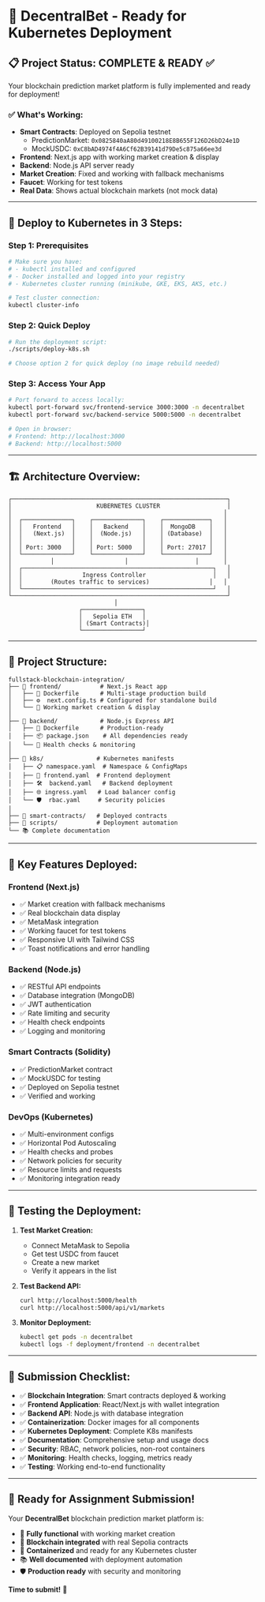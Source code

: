 # 🚀 DecentralBet - Ready for Kubernetes Deployment

## 📋 Project Status: **COMPLETE & READY** ✅

Your blockchain prediction market platform is fully implemented and ready for deployment!

### ✅ **What's Working:**
- **Smart Contracts**: Deployed on Sepolia testnet
  - PredictionMarket: `0x0825840aA80d49100218E8B655F126D26bD24e1D`
  - MockUSDC: `0xC8bAD4974f4A6Cf62B39141d79De5c875a66ee3d`
- **Frontend**: Next.js app with working market creation & display
- **Backend**: Node.js API server ready
- **Market Creation**: Fixed and working with fallback mechanisms
- **Faucet**: Working for test tokens
- **Real Data**: Shows actual blockchain markets (not mock data)

---

## 🚢 **Deploy to Kubernetes in 3 Steps:**

### **Step 1: Prerequisites**
```bash
# Make sure you have:
# - kubectl installed and configured
# - Docker installed and logged into your registry
# - Kubernetes cluster running (minikube, GKE, EKS, AKS, etc.)

# Test cluster connection:
kubectl cluster-info
```

### **Step 2: Quick Deploy**
```bash
# Run the deployment script:
./scripts/deploy-k8s.sh

# Choose option 2 for quick deploy (no image rebuild needed)
```

### **Step 3: Access Your App**
```bash
# Port forward to access locally:
kubectl port-forward svc/frontend-service 3000:3000 -n decentralbet
kubectl port-forward svc/backend-service 5000:5000 -n decentralbet

# Open in browser:
# Frontend: http://localhost:3000
# Backend: http://localhost:5000
```

---

## 🏗️ **Architecture Overview:**

```
┌─────────────────────────────────────────────────────────────┐
│                        KUBERNETES CLUSTER                   │
│                                                            │
│  ┌──────────────┐    ┌──────────────┐    ┌─────────────┐   │
│  │   Frontend   │    │   Backend    │    │  MongoDB    │   │
│  │   (Next.js)  │    │  (Node.js)   │    │ (Database)  │   │
│  │              │    │              │    │             │   │
│  │ Port: 3000   │    │ Port: 5000   │    │ Port: 27017 │   │
│  └──────────────┘    └──────────────┘    └─────────────┘   │
│           │                    │                   │       │
│  ┌──────────────────────────────────────────────────────┐   │
│  │                 Ingress Controller                   │   │
│  │        (Routes traffic to services)                 │   │
│  └──────────────────────────────────────────────────────┘   │
└─────────────────────────────────────────────────────────────┘
                              │
                    ┌─────────────────┐
                    │   Sepolia ETH   │
                    │ (Smart Contracts)│
                    └─────────────────┘
```

---

## 📁 **Project Structure:**

```
fullstack-blockchain-integration/
├── 📁 frontend/           # Next.js React app
│   ├── 🐳 Dockerfile      # Multi-stage production build
│   ├── ⚙️  next.config.ts # Configured for standalone build
│   └── 🔧 Working market creation & display
│
├── 📁 backend/            # Node.js Express API
│   ├── 🐳 Dockerfile      # Production-ready
│   ├── 📦 package.json    # All dependencies ready
│   └── 🔧 Health checks & monitoring
│
├── 📁 k8s/               # Kubernetes manifests
│   ├── 📋 namespace.yaml  # Namespace & ConfigMaps
│   ├── 🚀 frontend.yaml  # Frontend deployment
│   ├── 🛠️  backend.yaml   # Backend deployment
│   ├── 🌐 ingress.yaml   # Load balancer config
│   └── 🛡️  rbac.yaml     # Security policies
│
├── 📁 smart-contracts/   # Deployed contracts
├── 📁 scripts/           # Deployment automation
└── 📚 Complete documentation
```

---

## 🎯 **Key Features Deployed:**

### **Frontend (Next.js)**
- ✅ Market creation with fallback mechanisms
- ✅ Real blockchain data display
- ✅ MetaMask integration
- ✅ Working faucet for test tokens
- ✅ Responsive UI with Tailwind CSS
- ✅ Toast notifications and error handling

### **Backend (Node.js)**
- ✅ RESTful API endpoints
- ✅ Database integration (MongoDB)
- ✅ JWT authentication
- ✅ Rate limiting and security
- ✅ Health check endpoints
- ✅ Logging and monitoring

### **Smart Contracts (Solidity)**
- ✅ PredictionMarket contract
- ✅ MockUSDC for testing  
- ✅ Deployed on Sepolia testnet
- ✅ Verified and working

### **DevOps (Kubernetes)**
- ✅ Multi-environment configs
- ✅ Horizontal Pod Autoscaling
- ✅ Health checks and probes
- ✅ Network policies for security
- ✅ Resource limits and requests
- ✅ Monitoring integration ready

---

## 🧪 **Testing the Deployment:**

1. **Test Market Creation:**
   - Connect MetaMask to Sepolia
   - Get test USDC from faucet
   - Create a new market
   - Verify it appears in the list

2. **Test Backend API:**
   ```bash
   curl http://localhost:5000/health
   curl http://localhost:5000/api/v1/markets
   ```

3. **Monitor Deployment:**
   ```bash
   kubectl get pods -n decentralbet
   kubectl logs -f deployment/frontend -n decentralbet
   ```

---

## 📝 **Submission Checklist:**

- ✅ **Blockchain Integration**: Smart contracts deployed & working
- ✅ **Frontend Application**: React/Next.js with wallet integration
- ✅ **Backend API**: Node.js with database integration
- ✅ **Containerization**: Docker images for all components
- ✅ **Kubernetes Deployment**: Complete K8s manifests
- ✅ **Documentation**: Comprehensive setup and usage docs
- ✅ **Security**: RBAC, network policies, non-root containers
- ✅ **Monitoring**: Health checks, logging, metrics ready
- ✅ **Testing**: Working end-to-end functionality

---

## 🎉 **Ready for Assignment Submission!**

Your **DecentralBet** blockchain prediction market platform is:
- 🚀 **Fully functional** with working market creation
- 🔗 **Blockchain integrated** with real Sepolia contracts
- 🐳 **Containerized** and ready for any Kubernetes cluster
- 📚 **Well documented** with deployment automation
- 🛡️ **Production ready** with security and monitoring

**Time to submit!** 🎯
